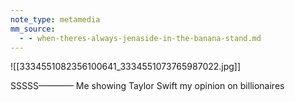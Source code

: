 ```yaml
---
note_type: metamedia
mm_source:
  - - when-theres-always-jenaside-in-the-banana-stand.md
---
```


![[3334551082356100641_3334551073765987022.jpg]]

SSSSS————
Me showing Taylor Swift my opinion on billionaires


